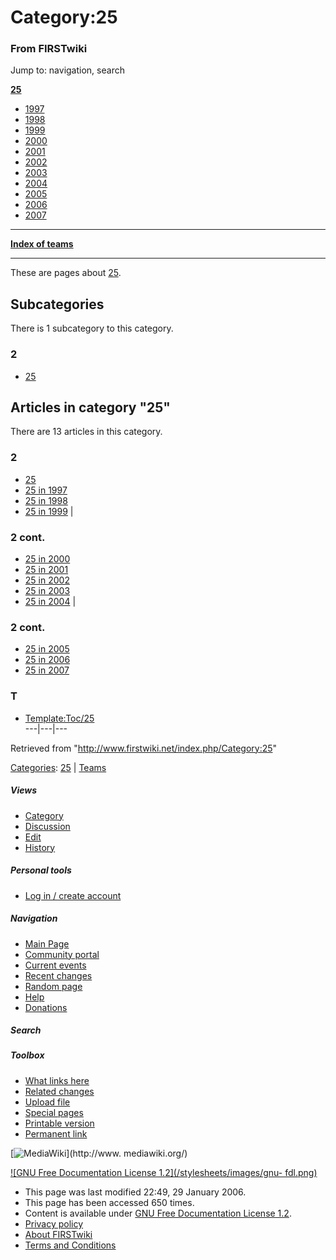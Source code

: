 # Category:25

### From FIRSTwiki

Jump to: navigation, search

**[25](/index.php/25 "25" )**

  * [ 1997](/index.php/25_in_1997 "25 in 1997" )
  * [ 1998](/index.php/25_in_1998 "25 in 1998" )
  * [ 1999](/index.php/25_in_1999 "25 in 1999" )
  * [ 2000](/index.php/25_in_2000 "25 in 2000" )
  * [ 2001](/index.php/25_in_2001 "25 in 2001" )
  * [ 2002](/index.php/25_in_2002 "25 in 2002" )
  * [ 2003](/index.php/25_in_2003 "25 in 2003" )
  * [ 2004](/index.php/25_in_2004 "25 in 2004" )
  * [ 2005](/index.php/25_in_2005 "25 in 2005" )
  * [ 2006](/index.php/25_in_2006 "25 in 2006" )
  * [ 2007](/index.php/25_in_2007 "25 in 2007" )

* * *

**[Index of teams](/index.php/Index_of_teams "Index of teams" )**  
  
---  
  
These are pages about [25](/index.php/25 "25" ).

  

## Subcategories

There is 1 subcategory to this category.

### 2

  * [25](/index.php/Category:25 "Category:25" )

## Articles in category "25"

There are 13 articles in this category.

### 2

  * [25](/index.php/25 "25" )
  * [25 in 1997](/index.php/25_in_1997 "25 in 1997" )
  * [25 in 1998](/index.php/25_in_1998 "25 in 1998" )
  * [25 in 1999](/index.php/25_in_1999 "25 in 1999" )
|

### 2 cont.

  * [25 in 2000](/index.php/25_in_2000 "25 in 2000" )
  * [25 in 2001](/index.php/25_in_2001 "25 in 2001" )
  * [25 in 2002](/index.php/25_in_2002 "25 in 2002" )
  * [25 in 2003](/index.php/25_in_2003 "25 in 2003" )
  * [25 in 2004](/index.php/25_in_2004 "25 in 2004" )
|

### 2 cont.

  * [25 in 2005](/index.php/25_in_2005 "25 in 2005" )
  * [25 in 2006](/index.php/25_in_2006 "25 in 2006" )
  * [25 in 2007](/index.php/25_in_2007 "25 in 2007" )

### T

  * [Template:Toc/25](/index.php/Template:Toc/25 "Template:Toc/25" )  
---|---|---  
  
Retrieved from "<http://www.firstwiki.net/index.php/Category:25>"

[Categories](/index.php?title=Special:Categories&article=Category%3A25
"Special:Categories" ): [25](/index.php/Category:25 "Category:25" ) |
[Teams](/index.php/Category:Teams "Category:Teams" )

##### Views

  * [Category](/index.php/Category:25)
  * [Discussion](/index.php?title=Category_talk:25&action=edit)
  * [Edit](/index.php?title=Category:25&action=edit)
  * [History](/index.php?title=Category:25&action=history)

##### Personal tools

  * [Log in / create account](/index.php?title=Special:Userlogin&returnto=Category:25)

[](/index.php/Main_Page "Main Page" )

##### Navigation

  * [Main Page](/index.php/Main_Page)
  * [Community portal](/index.php/FIRSTwiki:Community_portal)
  * [Current events](/index.php/Current_events)
  * [Recent changes](/index.php/Special:Recentchanges)
  * [Random page](/index.php/Special:Random)
  * [Help](/index.php/FIRSTwiki:Help)
  * [Donations](/index.php/FIRSTwiki:Site_support)

##### Search



##### Toolbox

  * [What links here](/index.php/Special:Whatlinkshere/Category:25)
  * [Related changes](/index.php/Special:Recentchangeslinked/Category:25)
  * [Upload file](/index.php/Special:Upload)
  * [Special pages](/index.php/Special:Specialpages)
  * [Printable version](/index.php?title=Category:25&printable=yes)
  * [Permanent link](/index.php?title=Category:25&oldid=43128)

[![MediaWiki](/skins/common/images/poweredby_mediawiki_88x31.png)](http://www.
mediawiki.org/)

[![GNU Free Documentation License 1.2](/stylesheets/images/gnu-
fdl.png)](http://www.gnu.org/copyleft/fdl.html)

  * This page was last modified 22:49, 29 January 2006.
  * This page has been accessed 650 times.
  * Content is available under [GNU Free Documentation License 1.2](http://www.gnu.org/copyleft/fdl.html "http://www.gnu.org/copyleft/fdl.html" ).
  * [Privacy policy](/index.php/FIRSTwiki:Privacy_policy "FIRSTwiki:Privacy policy" )
  * [About FIRSTwiki](/index.php/FIRSTwiki:About "FIRSTwiki:About" )
  * [Terms and Conditions](/index.php/FIRSTwiki:Terms_and_conditions "FIRSTwiki:Terms and conditions" )

